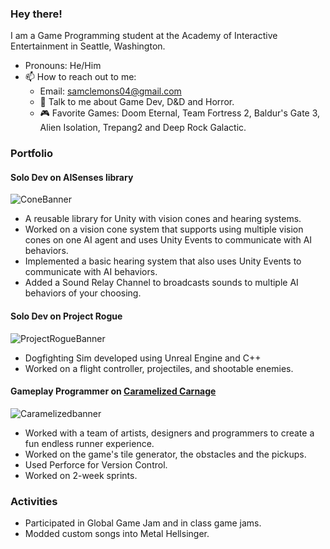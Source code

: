### Hey there!

I am a Game Programming student at the Academy of Interactive Entertainment in Seattle, Washington.

- Pronouns: He/Him
- 📫 How to reach out to me:
  - Email: samclemons04@gmail.com
  - 💬 Talk to me about Game Dev, D&D and Horror.
  - 🎮 Favorite Games: Doom Eternal, Team Fortress 2, Baldur's Gate 3, Alien Isolation, Trepang2 and Deep Rock Galactic.
 
### Portfolio

#### **Solo Dev** on AISenses library
![ConeBanner](https://github.com/PyranoTheDev/PyranoTheDev/assets/73611583/98953ee6-7fd9-47c2-b32e-47e9728506de)
- A reusable library for Unity with vision cones and hearing systems.
- Worked on a vision cone system that supports using multiple vision cones on one AI agent and uses Unity Events to communicate with AI behaviors.
- Implemented a basic hearing system that also uses Unity Events to communicate with AI behaviors.
- Added a Sound Relay Channel to broadcasts sounds to multiple AI behaviors of your choosing.
#### **Solo Dev** on Project Rogue
![ProjectRogueBanner](https://github.com/PyranoTheDev/PyranoTheDev/assets/73611583/ff2d56c7-e883-4b3f-ae27-04eb9db6be8f)
- Dogfighting Sim developed using Unreal Engine and C++
- Worked on a flight controller, projectiles, and shootable enemies.
#### **Gameplay Programmer** on [Caramelized Carnage](https://aieseattle.itch.io/western-robots-associated)
![Caramelizedbanner](https://github.com/PyranoTheDev/PyranoTheDev/assets/73611583/f8b14caa-c17c-47cc-a1e5-f64fd1925f1a)
- Worked with a team of artists, designers and programmers to create a fun endless runner experience.
- Worked on the game's tile generator, the obstacles and the pickups.
- Used Perforce for Version Control.
- Worked on 2-week sprints.


### Activities

- Participated in Global Game Jam and in class game jams.
- Modded custom songs into Metal Hellsinger.

<!--
**PyranoTheDev/PyranoTheDev** is a ✨ _special_ ✨ repository because its `README.md` (this file) appears on your GitHub profile.

Here are some ideas to get you started:

- 🔭 I’m currently working on ...
- 🌱 I’m currently learning ...
- 👯 I’m looking to collaborate on ...
- 🤔 I’m looking for help with ...
- 💬 Ask me about ...
- 📫 How to reach me: ...
- 😄 Pronouns: ...
- ⚡ Fun fact: ...
-->
